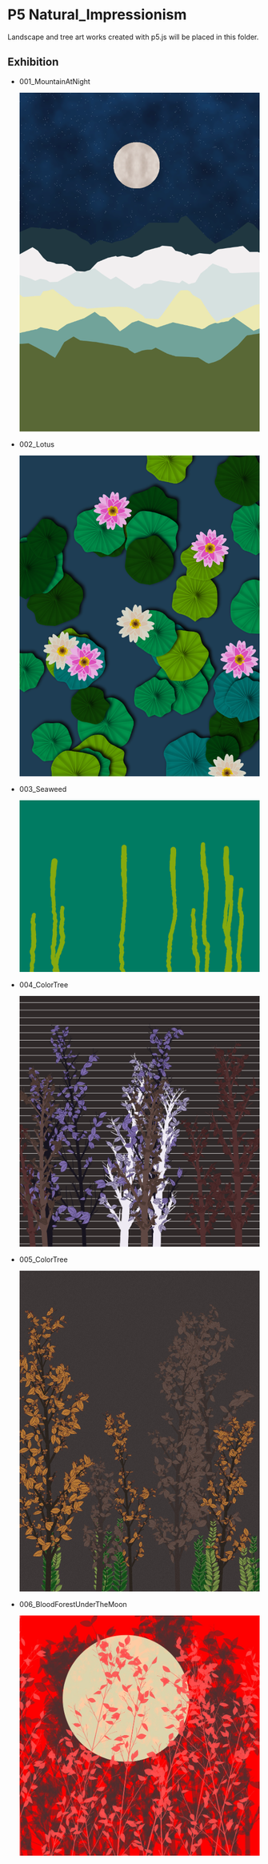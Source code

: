 # P5 Natural_Impressionism

Landscape and tree art works created with p5.js will be placed in this folder.

## Exhibition

- 001_MountainAtNight

  ![](./001_MountainAtNight/preview.png)

- 002_Lotus

  ![](./002_Lotus/preview.png)

- 003_Seaweed

  ![](./003_Seaweed/preview.png)

- 004_ColorTree

  ![](./004_ColorTree/preview.png)

- 005_ColorTree

  ![](./005_ColorTree/preview.png)

- 006_BloodForestUnderTheMoon

  ![](./006_BloodForestUnderTheMoon/preview.png)
